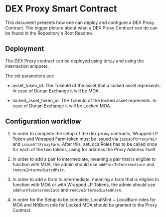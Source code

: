 # DEX Proxy Smart Contract

This document presents how one can deploy and configure a DEX Proxy Contract.
The bigger picture about what a DEX Proxy Contract can do can be found in the Repository's Root Readme.

## Deployment

The DEX Proxy contract can be deployed using `drtpy` and using the interraction snippets.

The init parameters are:

- asset_token_id. The TokenId of the asset that a locked asset represents. In case of Durian Exchange it will be MOA.

- locked_asset_token_id. The TokenId of the locked asset represents. In case of Durian Exchange it will be Locked MOA.

## Configuration workflow

1. In order to complete the setup of the dex proxy contracts, Wrapped LP Token and Wrapped Farm token must be issued via `issueSftProxyPair` and `issueSftProxyFarm`. After this, setLocalRoles has to be called once for each of the two tokens, using for address the Proxy Address itself.

2. In order to add a pair to intermediate, meaning a pair that is eligible to function with MOA, the admin should use `addPairToIntermediate` and `removeIntermediatedPair`.

3. In order to add a farm to intermediate, meaning a farm that is eligible to function with MOA or with Wrapped LP Tokens, the admin should use `addFarmToIntermediate` and `removeIntermediatedFarm`.

4. In order for the Setup to be complete, LocalMint + LocalBurn roles for MOA and NftBurn role for Locked MOA should be granted to the Proxy Contract.

